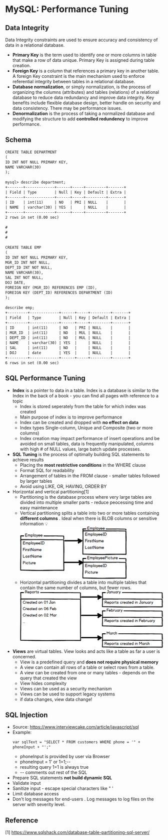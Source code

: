 # MySQL: Performance Tuning

## Data Integrity 
Data Integrity constraints are used to ensure accuracy and consistency of data in a relational
database.

* **Primary Key** is the term used to identify one or more columns in table that make a row of data unique. Primary Key is assigned during table creation.
* **Foreign Key** is a column that references a primary key in another table. A foreign Key constraint is the main mechanism used to enforce referential integrity  between tables in a relational database.
* **Database normalization**, or simply normalization, is the process of organizing the columns (attributes) and tables (relations) of a relational database to reduce data redundancy and improve data integrity. Key benefits include flexible database design, better handle on security and data consistency. There may be performance issues.
* **Denormalization** is the process of taking a normalized database and modifying the structure to add **controlled redundency** to improve performance.


## Schema
```
CREATE TABLE DEPARTMENT 
(
ID INT NOT NULL PRIMARY KEY, 
NAME VARCHAR(30)   
); 

mysql> describe department;
+-------+-------------+------+-----+---------+-------+
| Field | Type        | Null | Key | Default | Extra |
+-------+-------------+------+-----+---------+-------+
| ID    | int(11)     | NO   | PRI | NULL    |       |
| NAME  | varchar(30) | YES  |     | NULL    |       |
+-------+-------------+------+-----+---------+-------+
2 rows in set (0.00 sec)

#
#
#

CREATE TABLE EMP
(
ID INT NOT NULL PRIMARY KEY, 
MGR_ID INT NOT NULL,
DEPT_ID INT NOT NULL, 
NAME VARCHAR(30), 
SAL INT NOT NULL, 
DOJ DATE, 
FOREIGN KEY (MGR_ID) REFERENCES EMP (ID), 
FOREIGN KEY (DEPT_ID) REFERENCES DEPARTMENT (ID)
); 

describe emp;
+---------+-------------+------+-----+---------+-------+
| Field   | Type        | Null | Key | Default | Extra |
+---------+-------------+------+-----+---------+-------+
| ID      | int(11)     | NO   | PRI | NULL    |       |
| MGR_ID  | int(11)     | NO   | MUL | NULL    |       |
| DEPT_ID | int(11)     | NO   | MUL | NULL    |       |
| NAME    | varchar(30) | YES  |     | NULL    |       |
| SAL     | int(11)     | NO   |     | NULL    |       |
| DOJ     | date        | YES  |     | NULL    |       |
+---------+-------------+------+-----+---------+-------+
6 rows in set (0.00 sec)
```



## SQL Performance Tuning
* **Index** is a pointer to data in a table. Index is a database is similar to the Index in the back of a book - you can find all pages with reference to a topic
   * Index is stored seperately from the table for which index was created
   * Main purpose of index is to improve performance
   * Index can be created and dropped with **no effect on data**
   * Index types Single-column, Unique and Composite (two or more columns)
   * Index creation may impact performance of insert operations and be avoided on small tables, data is frequently manipulated, columns with high # of NULL values, large batch update processes. 
* **SQL Tuning** is the process of optimally building SQL statements to achieve results
	* Placing the **most restrictive conditions** in the WHERE clause
	* Format SQL for readability
	* Arrangement of tables in the FROM clause - smaller tables followed by larger tables
	* Avoid using LIKE, OR, HAVING, ORDER BY
* Horizontal and vertical partitioning[1] 
  * Partitioning is the database process where very large tables are divided into multiple smaller parts - reduce peocessing time and easy maintenance
  * Vertical partitioning splits a table into two or more tables containing **different columns** . Ideal when there is BLOB columns or sensitive information :bulb:  
    ![Vertical partitioning](vertical_partitioning.png) 
  * Horizontal partitioning divides a table into multiple tables that contain the same number of columns, but fewer rows.
    ![Horizontal partitioning](horizontal_partitioning.png) 
* **Views** are virtual tables. View looks and acts like a table as far a user is concerned.
    * View is a predefined query and **does not require physical memory**
    * A view can contain all rows of a table or select rows from a table. 
    * A view can be created from one or many tables - depends on the query that created the view
    * View hides complexity
    * Views can be used as a security mechanism
    * Views can be used to support legacy systems
    * if data changes, view data change!


## SQL Injection  
* Source: https://www.interviewcake.com/article/javascript/sql
* Example:  
  ``` 
  var sqlText = "SELECT * FROM customers WHERE phone = '" + phoneInput + "';"   
  ``` 
  -  phoneInput is provided by user via Browser   
  -  phoneInput = 1' or 1=1;--   
  -  resulting query 1=1 is always true    
  -  -- comments out rest of the SQL   
* Prepare SQL statements **not build dynamic SQL**
* Validate input
* Sanitize input - escape special characters like " '
* Limit database access
* Don't log messages for end-users . Log messages to log files on the server with severity level.

## Reference
[1] https://www.sqlshack.com/database-table-partitioning-sql-server/

